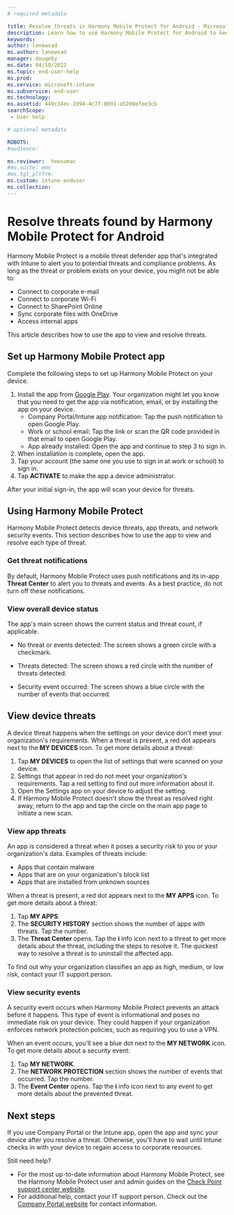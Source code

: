 ```yaml
---
# required metadata

title: Resolve threats in Harmony Mobile Protect for Android - Microsoft Intune | Microsoft Docs
description: Learn how to use Harmony Mobile Protect for Android to keep your device secure.    
keywords:
author: lenewsad
ms.author: lanewsad
manager: dougeby
ms.date: 04/19/2022
ms.topic: end-user-help
ms.prod:
ms.service: microsoft-intune
ms.subservice: end-user
ms.technology:
ms.assetid: 449c34ec-2d94-4c7f-8691-a5200efee3cb
searchScope:
 - User help

# optional metadata

ROBOTS:  
#audience:

ms.reviewer:  heenamac
#ms.suite: ems
#ms.tgt_pltfrm:
ms.custom: intune-enduser
ms.collection: 
---
```


# Resolve threats found by Harmony Mobile Protect for Android

Harmony Mobile Protect is a mobile threat defender app that's integrated with Intune to alert you to potential threats and compliance problems. As long as the threat or problem exists on your device, you might not be able to:   

* Connect to corporate e-mail  
* Connect to corporate Wi-Fi  
* Connect to SharePoint Online  
* Sync corporate files with OneDrive  
* Access internal apps   

This article describes how to use the app to view and resolve threats.  

## Set up Harmony Mobile Protect app    
Complete the following steps to set up Harmony Mobile Protect on your device.  

1. Install the app from [Google Play](https://go.microsoft.com/fwlink/?linkid=2139455). Your organization might let you know that you need to get the app via notification, email, or by installing the app on your device.  
    * Company Portal/Intune app notification: Tap the push notification to open Google Play.  
    * Work or school email: Tap the link or scan the QR code provided in that email to open Google Play. 
    * App already installed: Open the app and continue to step 3 to sign in.  
3. When installation is complete, open the app.  
4. Tap your account (the same one you use to sign in at work or school) to sign in.  
5. Tap **ACTIVATE** to make the app a device administrator.  

After your initial sign-in, the app will scan your device for threats.  

## Using Harmony Mobile Protect    
Harmony Mobile Protect detects device threats, app threats, and network security events. This section describes how to use the app to view and resolve each type of threat. 

### Get threat notifications         
By default, Harmony Mobile Protect uses push notifications and its in-app **Threat Center** to alert you to threats and events. As a best practice, do not turn off these notifications.  

 ### View overall device status  
The app's main screen shows the current status and threat count, if applicable. 

* No threat or events detected: The screen shows a green circle with a checkmark. 

* Threats detected: The screen shows a red circle with the number of threats detected.  

* Security event occurred: The screen shows a blue circle with the number of events that occurred.  

## View device threats 
A device threat happens when the settings on your device don't meet your organization's requirements. When a threat is present, a red dot appears next to the **MY DEVICES** icon. To get more details about a threat: 

1. Tap **MY DEVICES** to open the list of settings that were scanned on your device. 
2. Settings that appear in red do not meet your organization's requirements. Tap a red setting to find out more information about it.
3. Open the Settings app on your device to adjust the setting.  
4. If Harmony Mobile Protect doesn't show the threat as resolved right away, return to the app and tap the circle on the main app page to initiate a new scan.  

### View app threats      
An app is considered a threat when it poses a security risk to you or your organization's data. Examples of threats include:

* Apps that contain malware
* Apps that are on your organization's block list
* Apps that are installed from unknown sources 

When a threat is present, a red dot appears next to the **MY APPS** icon. To get more details about a threat: 

1. Tap **MY APPS**. 
2. The **SECURITY HISTORY** section shows the number of apps with threats. Tap the number.
3. The **Threat Center** opens. Tap the **i** info icon next to a threat to get more details about the threat, including the steps to resolve it. The quickest way to resolve a threat is to uninstall the affected app.  

To find out why your organization classifies an app as high, medium, or low risk, contact your IT support person.   

### View security events   
A security event occurs when Harmony Mobile Protect prevents an attack before it happens. This type of event is informational and poses no immediate risk on your device. They could happen if your organization enforces network protection policies, such as requiring you to use a VPN. 

When an event occurs, you'll see a blue dot next to the **MY NETWORK** icon.  To get more details about a security event:

1. Tap **MY NETWORK**. 
2. The **NETWORK PROTECTION** section shows the number of events that occurred. Tap the number.  
3. The **Event Center** opens. Tap the **i** info icon next to any event to get more details about the prevented threat. 

## Next steps  
If you use Company Portal or the Intune app, open the app and sync your device after you resolve a threat. Otherwise, you'll have to wait until Intune checks in with your device to regain access to corporate resources.   

Still need help? 

* For the most up-to-date information about Harmony Mobile Protect, see the Harmony Mobile Protect user and admin guides on the [Check Point support center website](https://supportcenter.checkpoint.com/supportcenter/portal?eventSubmit_doGoviewsolutiondetails=&solutionid=sk120655). 
* For additional help, contact your IT support person. Check out the [Company Portal website](https://go.microsoft.com/fwlink/?linkid=2010980) for contact information.  

